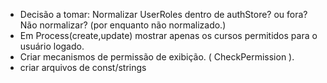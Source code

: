 - Decisão a tomar: Normalizar UserRoles dentro de authStore? ou fora? Não normalizar? (por enquanto não normalizado.)
- Em Process(create,update) mostrar apenas os cursos permitidos para o usuário logado.
- Criar mecanismos de permissão de exibição. ( CheckPermission ).
- criar arquivos de const/strings
